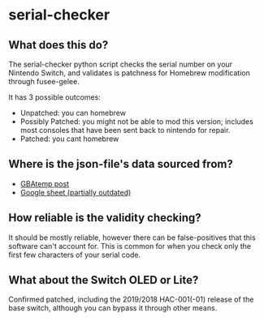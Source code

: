 # serial-checker

## What does this do?

The serial-checker python script checks the serial number on your Nintendo Switch, and validates is patchness for Homebrew modification through fusee-gelee.

It has 3 possible outcomes: 
- Unpatched: you can homebrew
- Possibly Patched: you might not be able to mod this version; includes most consoles that have been sent back to nintendo for repair.
- Patched: you cant homebrew

## Where is the json-file's data sourced from?

- [GBAtemp post](https://gbatemp.net/threads/switch-informations-by-serial-number-read-the-first-post-before-asking-questions.481215/)
- [Google sheet (partially outdated)](https://docs.google.com/spreadsheets/d/1ifBIsbTeTpk-bL1Ul9Z9ORPVX3BNH2pHlGW1Z0g8nvM/edit?usp=sharing)

## How reliable is the validity checking?

It should be mostly reliable, however there can be false-positives that this software can't account for. This is common for when you check only the first few characters of your serial code.

## What about the Switch OLED or Lite?

Confirmed patched, including the 2019/2018 HAC-001(-01) release of the base switch, although you can bypass it through other means.
